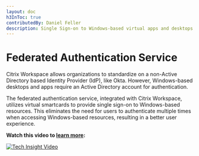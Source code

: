 ```yaml
---
layout: doc
h3InToc: true
contributedBy: Daniel Feller
description: Single Sign-on to Windows-based virtual apps and desktops when using a non-Active Directory based Citrix Workspace identity.
---
```

# Federated Authentication Service

Citrix Workspace allows organizations to standardize on a non-Active Directory based Identity Provider (IdP), like Okta. However, Windows-based desktops and apps require an Active Directory account for authentication.

The federated authentication service, integrated with Citrix Workspace, utilizes virtual smartcards to provide single sign-on to Windows-based resources. This eliminates the need for users to authenticate multiple times when accessing Windows-based resources, resulting in a better user experience.

**Watch this video to [learn more](https://www.youtube.com/watch?v=WQfn_rLyZWs):**

[![Tech Insight Video](/en-us/tech-zone/learn/media/shared_video-placeholder.png)](https://www.youtube.com/watch?v=WQfn_rLyZWs)
